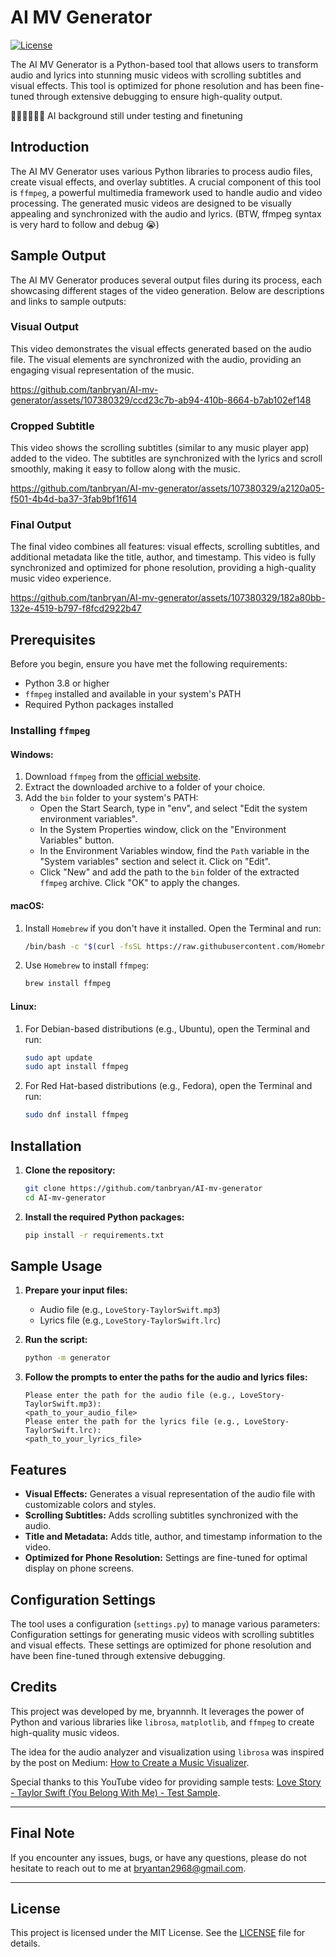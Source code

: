 # AI MV Generator

[![License](https://img.shields.io/badge/license-MIT-blue.svg)](LICENSE)


The AI MV Generator is a Python-based tool that allows users to transform audio and lyrics into stunning music videos with scrolling subtitles and visual effects. This tool is optimized for phone resolution and has been fine-tuned through extensive debugging to ensure high-quality output.

🌹🌹🌹🌹🌹🌹 AI background still under testing and finetuning

## Introduction

The AI MV Generator uses various Python libraries to process audio files, create visual effects, and overlay subtitles. A crucial component of this tool is `ffmpeg`, a powerful multimedia framework used to handle audio and video processing. The generated music videos are designed to be visually appealing and synchronized with the audio and lyrics. (BTW, ffmpeg syntax is very hard to follow and debug 😭)

## Sample Output

The AI MV Generator produces several output files during its process, each showcasing different stages of the video generation. Below are descriptions and links to sample outputs:

### Visual Output

This video demonstrates the visual effects generated based on the audio file. The visual elements are synchronized with the audio, providing an engaging visual representation of the music.

https://github.com/tanbryan/AI-mv-generator/assets/107380329/ccd23c7b-ab94-410b-8664-b7ab102ef148


### Cropped Subtitle

This video shows the scrolling subtitles (similar to any music player app) added to the video. The subtitles are synchronized with the lyrics and scroll smoothly, making it easy to follow along with the music.

https://github.com/tanbryan/AI-mv-generator/assets/107380329/a2120a05-f501-4b4d-ba37-3fab9bf1f614


### Final Output

The final video combines all features: visual effects, scrolling subtitles, and additional metadata like the title, author, and timestamp. This video is fully synchronized and optimized for phone resolution, providing a high-quality music video experience.

https://github.com/tanbryan/AI-mv-generator/assets/107380329/182a80bb-132e-4519-b797-f8fcd2922b47


## Prerequisites

Before you begin, ensure you have met the following requirements:
- Python 3.8 or higher
- `ffmpeg` installed and available in your system's PATH
- Required Python packages installed

### Installing `ffmpeg`

#### Windows:

1. Download `ffmpeg` from the [official website](https://ffmpeg.org/download.html).
2. Extract the downloaded archive to a folder of your choice.
3. Add the `bin` folder to your system's PATH:
    - Open the Start Search, type in "env", and select "Edit the system environment variables".
    - In the System Properties window, click on the "Environment Variables" button.
    - In the Environment Variables window, find the `Path` variable in the "System variables" section and select it. Click on "Edit".
    - Click "New" and add the path to the `bin` folder of the extracted `ffmpeg` archive. Click "OK" to apply the changes.

#### macOS:

1. Install `Homebrew` if you don't have it installed. Open the Terminal and run:

    ```bash
    /bin/bash -c "$(curl -fsSL https://raw.githubusercontent.com/Homebrew/install/HEAD/install.sh)"
    ```

2. Use `Homebrew` to install `ffmpeg`:

    ```bash
    brew install ffmpeg
    ```

#### Linux:

1. For Debian-based distributions (e.g., Ubuntu), open the Terminal and run:

    ```bash
    sudo apt update
    sudo apt install ffmpeg
    ```

2. For Red Hat-based distributions (e.g., Fedora), open the Terminal and run:

    ```bash
    sudo dnf install ffmpeg
    ```

## Installation

1. **Clone the repository:**

    ```bash
    git clone https://github.com/tanbryan/AI-mv-generator
    cd AI-mv-generator
    ```

2. **Install the required Python packages:**

    ```bash
    pip install -r requirements.txt
    ```

## Sample Usage

1. **Prepare your input files:**
    - Audio file (e.g., `LoveStory-TaylorSwift.mp3`)
    - Lyrics file (e.g., `LoveStory-TaylorSwift.lrc`)

2. **Run the script:**

    ```bash
    python -m generator
    ```

3. **Follow the prompts to enter the paths for the audio and lyrics files:**

    ```
    Please enter the path for the audio file (e.g., LoveStory-TaylorSwift.mp3):
    <path_to_your_audio_file>
    Please enter the path for the lyrics file (e.g., LoveStory-TaylorSwift.lrc):
    <path_to_your_lyrics_file>
    ```

## Features

- **Visual Effects:** Generates a visual representation of the audio file with customizable colors and styles.
- **Scrolling Subtitles:** Adds scrolling subtitles synchronized with the audio.
- **Title and Metadata:** Adds title, author, and timestamp information to the video.
- **Optimized for Phone Resolution:** Settings are fine-tuned for optimal display on phone screens.

## Configuration Settings

The tool uses a configuration (`settings.py`) to manage various parameters:
Configuration settings for generating music videos with scrolling subtitles and visual effects.
These settings are optimized for phone resolution and have been fine-tuned through extensive debugging.

## Credits

This project was developed by me, bryannnh. It leverages the power of Python and various libraries like `librosa`, `matplotlib`, and `ffmpeg` to create high-quality music videos.

The idea for the audio analyzer and visualization using `librosa` was inspired by the post on Medium: [How to Create a Music Visualizer](https://medium.com/analytics-vidhya/how-to-create-a-music-visualizer-7fad401f5a69).

Special thanks to this YouTube video for providing sample tests: [Love Story - Taylor Swift (You Belong With Me) - Test Sample](https://www.youtube.com/watch?v=8xg3vE8Ie_E).

---

## Final Note

If you encounter any issues, bugs, or have any questions, please do not hesitate to reach out to me at bryantan2968@gmail.com.

---

## License

This project is licensed under the MIT License. See the [LICENSE](LICENSE) file for details.
